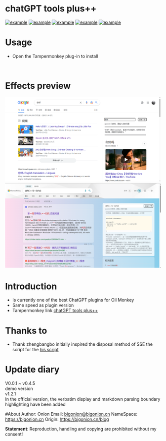 # chatGPT tools plus++

<a href="https://greasyfork.org/zh-CN/scripts/456131-chatgpt-tools-plus-cookie%E7%89%88"><img src="https://img.shields.io/badge/GreasyFork-v1.3.2-black.svg" alt="example"></a> <a href="https://github.com/LiWeny16/chatGPT-tool-plus/blob/main/LICENSE"><img src="https://img.shields.io/badge/LICENSE-MIT-pink.svg" alt="example"></a> <a href="https://github.com/LiWeny16/chatGPT-tool-plus"><img src="https://img.shields.io/badge/Link-Github-2.svg" alt="example"></a>
<a href="https://scriptcat.org/script-show-page/756"><img src="https://img.shields.io/badge/ScriptCat-v1.3.2-blue.svg" alt="example"></a>
<a href="https://bigonion.cn"><img src="https://img.shields.io/badge/NameSpace-bigonion.cn-white.svg" alt="example"></a>

# Usage
+ Open the Tampermonkey plug-in to install
<br>

# Effects preview


![Alt text](source/nihao.png)<br>
![Alt text](source/sample.png)

# Introduction

+ Is currently one of the best ChatGPT plugins for Oil Monkey
+ Same speed as plugin version <br>
+ Tampermonkey link
<a href="https://greasyfork.org/zh-CN/scripts/456131-chatgpt-tools-plus-cookie%E7%89%88">chatGPT tools plus++</a>

# Thanks to
+ Thank zhengbangbo initially inspired the disposal method of SSE  the script for the [his script](https://greasyfork.org/zh-CN/scripts/456077-chat-gpt-search-sidebar)

# Update diary
V0.0.1 ~ v0.4.5  
demo version  
v1.2.1  
In the official version, the verbatim display and markdown parsing boundary highlighting have been added

#About
Author: Onion
Email: bigonion@bigonion.cn
NameSpace: https://bigonion.cn
Origin: https://bigonion.cn/blog

**Statement**: Reproduction, handling and copying are prohibited without my consent!